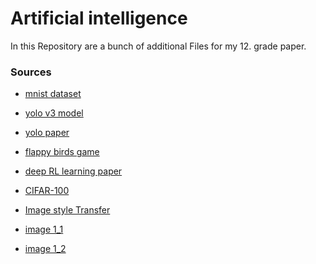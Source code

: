 # Artificial intelligence
In this Repository are a bunch of additional Files for my 12. grade paper.

### Sources
* [mnist dataset](http://yann.lecun.com/exdb/mnist/)
* [yolo v3 model](https://pjreddie.com/media/files/yolov3.weights)
* [yolo paper](https://pjreddie.com/media/files/papers/YOLOv3.pdf)
* [flappy birds game](https://github.com/sourabhv/FlapPyBird.git)
* [deep RL learning paper](https://arxiv.org/pdf/1312.5602v1.pdf)
* [CIFAR-100](https://www.cs.toronto.edu/~kriz/cifar-100-python.tar.gz)
* [Image style Transfer](https://www.cv-foundation.org/openaccess/content_cvpr_2016/papers/Gatys_Image_Style_Transfer_CVPR_2016_paper.pdf)

* [image 1_1](https://brandyink.typepad.com/.a/6a0112797c154028a40148c834b26f970c-800wi)
* [image 1_2]()

